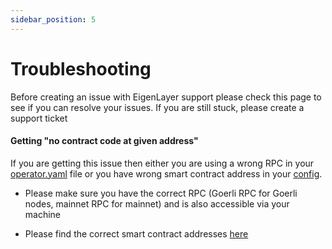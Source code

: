 ```yaml
---
sidebar_position: 5
---
```


# Troubleshooting

Before creating an issue with EigenLayer support please check this page to see if you can resolve your issues. If you are still stuck, please create a support ticket

#### Getting "no contract code at given address"

If you are getting this issue then either you are using a wrong RPC in your [operator.yaml](https://github.com/Layr-Labs/eigenlayer-cli/blob/master/pkg/operator/config/operator-config-example.yaml#L32) file or you have wrong smart contract address in your [config](https://github.com/Layr-Labs/eigenlayer-cli/blob/master/pkg/operator/config/operator-config-example.yaml#L25).

* Please make sure you have the correct RPC (Goerli RPC for Goerli nodes, mainnet RPC for mainnet) and is also accessible via your machine

* Please find the correct smart contract addresses [here](./operator-installation#goerli-smart-contract-addresses)
